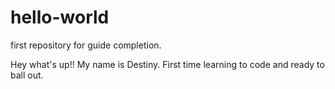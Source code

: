 # hello-world
first repository for guide completion. 

Hey what's up!! My name is Destiny. First time learning to code and ready to ball out. 
